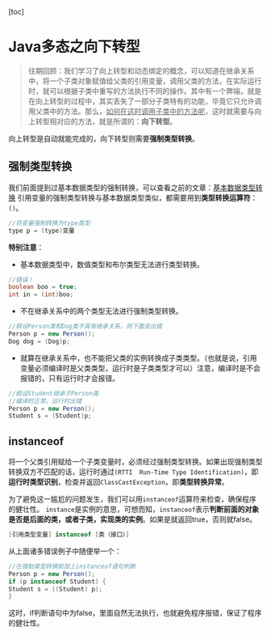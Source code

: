 [toc]
# Java多态之向下转型

> 往期回顾：我们学习了向上转型和动态绑定的概念，可以知道在继承关系中，将一个子类对象赋值给父类的引用变量，调用父类的方法，在实际运行时，就可以根据子类中重写的方法执行不同的操作。其中有一个弊端，就是在向上转型的过程中，其实丢失了一部分子类特有的功能，毕竟它只允许调用父类中的方法。那么，<u>如何在这时调用子类中的方法呢</u>，这时就需要与向上转型相对应的方法，就是所谓的：**向下转型**。

向上转型是自动就能完成的，向下转型则需要**强制类型转换**。
## 强制类型转换
我们前面提到过基本数据类型的强制转换，可以查看之前的文章：[基本数据类型转换](
https://www.cnblogs.com/summerday152/p/11830161.html#%E4%B8%89%E5%9F%BA%E6%9C%AC%E7%B1%BB%E5%9E%8B%E8%BD%AC%E6%8D%A2)
引用变量的强制类型转换与基本数据类型类似，都需要用到**类型转换运算符**：`()`。

```java
//将变量强制转换为type类型
type p = (type)变量
```
**特别注意**：
- 基本数据类型中，数值类型和布尔类型无法进行类型转换。
```java
//错误！
boolean boo = true;
int in = (int)boo;
```
- 不在继承关系中的两个类型无法进行强制类型转换。
```java
//假设Person类和Dog类不具有继承关系，则下面会出错
Person p = new Person();
Dog dog = (Dog)p;
```
- 就算在继承关系中，也不能把父类的实例转换成子类类型。（也就是说，引用变量必须编译时是父类类型，运行时是子类类型才可以）注意，编译时是不会报错的，只有运行时才会报错。
```java
//假设Student继承于Person类
//编译时正常，运行时出错
Person p = new Person();
Student s = (Student)p;
```

## instanceof
将一个父类引用赋给一个子类变量时，必须经过强制类型转换。如果出现强制类型转换双方不匹配的话，运行时通过`(RTTI 
Run-Time Type Identification)`，即**运行时类型识别**，检查并返回`ClassCastException`，即**类型转换异常**。

为了避免这一尴尬的问题发生，我们可以用`instanceof`运算符来检查，确保程序的健壮性。
`instance`是实例的意思，可想而知，`instanceof`表示**判断前面的对象是否是后面的类，或者子类，实现类的实例**。如果是就返回true，否则就false。

```java
[引用类型变量] instanceof [类（接口）]
```
从上面诸多错误例子中随便举一个：
```java
//在强制类型转换前加上instanceof语句判断
Person p = new Person();
if (p instanceof Student) {
Student s = ((Student) p);
}
```
这时，if判断语句中为false，里面自然无法执行，也就避免程序报错，保证了程序的健壮性。